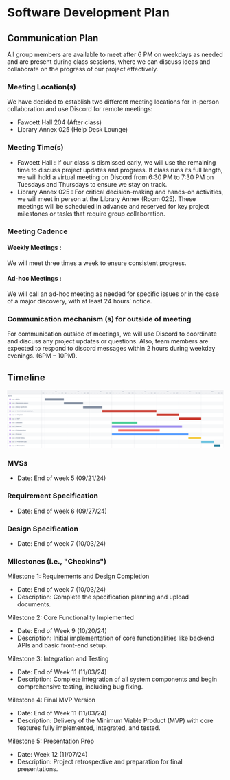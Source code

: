 # Software Development Plan

## Communication Plan

All group members are available to meet after 6 PM on weekdays as needed and are present during class sessions, where we can discuss ideas and collaborate on the progress of our project effectively.

### Meeting Location(s)

We have decided to establish two different meeting locations for in-person collaboration and use Discord for remote meetings:

- Fawcett Hall 204 (After class)
- Library Annex 025 (Help Desk Lounge)

### Meeting Time(s)

- Fawcett Hall : 
  If our class is dismissed early, we will use the remaining time to discuss project updates and progress. If class runs its full length, we will hold a virtual meeting on Discord from 6:30 PM to 7:30 PM on Tuesdays and Thursdays to ensure we stay on track.
- Library Annex 025 : 
  For critical decision-making and hands-on activities, we will meet in person at the Library Annex (Room 025). These meetings will be scheduled in advance and reserved for key project milestones or tasks that require group collaboration.

### Meeting Cadence

#### Weekly Meetings :

We will meet three times a week to ensure consistent progress.

#### Ad-hoc Meetings :

We will call an ad-hoc meeting as needed for specific issues or in the case of a major discovery, with at least 24 hours’ notice.

### Communication mechanism (s) for outside of meeting

For communication outside of meetings, we will use Discord to coordinate and discuss any project updates or questions.
Also, team members are expected to respond to discord messages within 2 hours during weekday evenings. (6PM – 10PM).

## Timeline

![image](./Gantt_Jira.png)

### MVSs

- Date: End of week 5 (09/21/24)

### Requirement Specification

- Date: End of week 6 (09/27/24)

### Design Specification

- Date: End of week 7 (10/03/24)

### Milestones (i.e., "Checkins")

Milestone 1: Requirements and Design Completion
- Date: End of week 7 (10/03/24)
- Description: Complete the specification planning and upload documents.

Milestone 2: Core Functionality Implemented
- Date: End of Week 9 (10/20/24)
- Description: Initial implementation of core functionalities like backend APIs and basic front-end setup.

Milestone 3: Integration and Testing
- Date: End of Week 11 (11/03/24)
- Description: Complete integration of all system components and begin comprehensive testing, including bug fixing.

Milestone 4: Final MVP Version
- Date: End of Week 11 (11/03/24)
- Description: Delivery of the Minimum Viable Product (MVP) with core features fully implemented, integrated, and tested.

Milestone 5: Presentation Prep
- Date: Week 12 (11/07/24)
- Description: Project retrospective and preparation for final presentations.